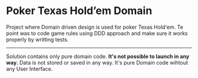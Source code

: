# Poker Texas Hold’em Domain 

Project where Domain driven design is used for poker Texas Hold'em.
Te point was to code game rules using DDD approach and make sure it works properly by writting tests.

---
Solution contains only pure domain code. **It's not possible to launch in any way.**
Data is not stored or saved in any way. It's pure Domain code wihtout any User Interface.